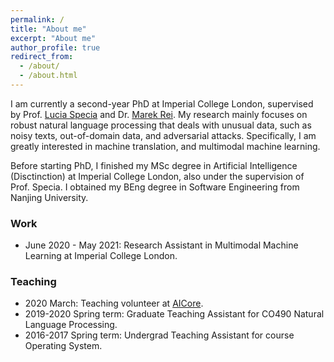 ```yaml
---
permalink: /
title: "About me"
excerpt: "About me"
author_profile: true
redirect_from: 
  - /about/
  - /about.html
---
```

I am currently a second-year PhD at Imperial College London, supervised by Prof. [Lucia Specia](https://www.imperial.ac.uk/people/l.specia) and Dr. [Marek Rei](https://www.marekrei.com/). My research mainly focuses on robust natural language processing that deals with unusual data, such as noisy texts, out-of-domain data, and adversarial attacks. Specifically, I am greatly interested in machine translation, and multimodal machine learning.

Before starting PhD, I finished my MSc degree in Artificial Intelligence (Disctinction) at Imperial College London, also under the supervision of Prof. Specia. I obtained my BEng degree in Software Engineering from Nanjing University.

### Work
- June 2020 - May 2021: Research Assistant in Multimodal Machine Learning at Imperial College London.

### Teaching
- 2020 March: Teaching volunteer at [AICore](https://www.theaicore.com/).
- 2019-2020 Spring term: Graduate Teaching Assistant for CO490 Natural Language Processing.
- 2016-2017 Spring term: Undergrad Teaching Assistant for course Operating System.